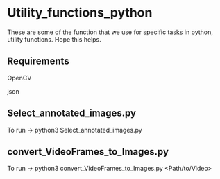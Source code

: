 # Utility_functions_python

These are some of the function that we use for specific tasks in python, utility functions. Hope this helps.

## Requirements
OpenCV

json



## Select_annotated_images.py
To run -> python3 Select_annotated_images.py

## convert_VideoFrames_to_Images.py
To run -> python3 convert_VideoFrames_to_Images.py <Path/to/Video>
